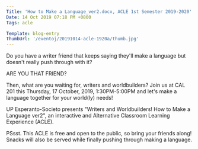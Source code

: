 ```yaml
---
Title: 'How to Make a Language_ver2.docx, ACLE 1st Semester 2019-2020'
Date: 14 Oct 2019 07:18 PM +0800
Tags: acle

Template: blog-entry
ThumbUrl: '/eventoj/20191014-acle-1920a/thumb.jpg'
---
```


Do you have a writer friend that keeps saying they'll make a language but doesn't really push through with it?

ARE YOU THAT FRIEND?

Then, what are you waiting for, writers and worldbuilders? Join us at CAL 201 this Thursday, 17 October, 2019, 1:30PM-5:00PM and let's make a language together for your world(ly) needs!

UP Esperanto-Societo presents "Writers and Worldbuilders! How to Make a Language ver2", an interactive and Alternative Classroom Learning Experience (ACLE).

PSsst. This ACLE is free and open to the public, so bring your friends along! Snacks will also be served while finally pushing through making a language. 
